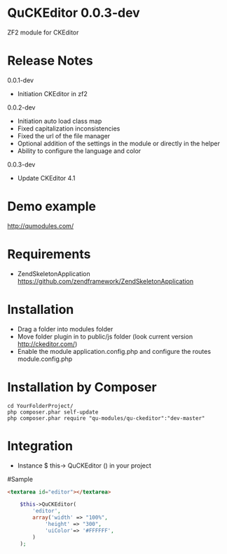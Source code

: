 QuCKEditor 0.0.3-dev
========================

ZF2 module for CKEditor

Release Notes
========================

0.0.1-dev

- Initiation CKEditor in zf2

0.0.2-dev

- Initiation auto load class map
- Fixed capitalization inconsistencies
- Fixed the url of the file manager
- Optional addition of the settings in the module or directly in the helper
- Ability to configure the language and color

0.0.3-dev

- Update CKEditor 4.1

Demo example
==================================

http://qumodules.com/

Requirements
========================
- ZendSkeletonApplication https://github.com/zendframework/ZendSkeletonApplication

Installation
========================
- Drag a folder into modules folder
- Move folder plugin in to public/js folder (look current version http://ckeditor.com/)
- Enable the module application.config.php and configure the routes module.config.php

Installation by Composer
========================

```
cd YourFolderProject/
php composer.phar self-update
php composer.phar require "qu-modules/qu-ckeditor":"dev-master"
```

Integration
========================
- Instance $ this-> QuCKEditor () in your project

#Sample

```html
<textarea id="editor"></textarea>
```

```php
    $this->QuCKEditor(
        'editor',
        array('width' => "100%",
            'height' => "300",
            'uiColor'=> '#FFFFFF',
        )
    );
```